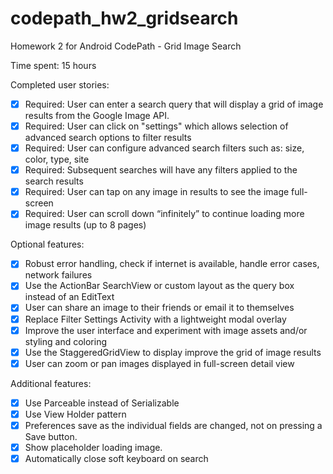 # codepath_hw2_gridsearch
Homework 2 for Android CodePath - Grid Image Search

Time spent: 15 hours

Completed user stories:

 * [X] Required: User can enter a search query that will display a grid of image results from the Google Image API.
 * [X] Required: User can click on "settings" which allows selection of advanced search options to filter results
 * [X] Required: User can configure advanced search filters such as: size, color, type, site
 * [X] Required: Subsequent searches will have any filters applied to the search results
 * [X] Required: User can tap on any image in results to see the image full-screen
 * [X] Required: User can scroll down “infinitely” to continue loading more image results (up to 8 pages)

Optional features:

 * [X] Robust error handling, check if internet is available, handle error cases, network failures
 * [X] Use the ActionBar SearchView or custom layout as the query box instead of an EditText
 * [X] User can share an image to their friends or email it to themselves
 * [X] Replace Filter Settings Activity with a lightweight modal overlay
 * [X] Improve the user interface and experiment with image assets and/or styling and coloring
 * [X] Use the StaggeredGridView to display improve the grid of image results
 * [X] User can zoom or pan images displayed in full-screen detail view

Additional features:

 * [X] Use Parceable instead of Serializable
 * [X] Use View Holder pattern
 * [X] Preferences save as the individual fields are changed, not on pressing a Save button.
 * [X] Show placeholder loading image.
 * [X] Automatically close soft keyboard on search